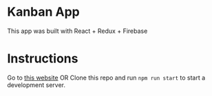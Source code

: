 # Kanban App
This app was built with React + Redux + Firebase

# Instructions
Go to [this website](https://guanglinwei.github.io/KanbanBoard/)
OR
Clone this repo and run `npm run start` to start a development server.
